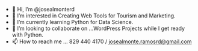 - 👋 Hi, I’m @josealmonterd
- 👀 I’m interested in Creating Web Tools for Tourism and Marketing. 
- 🌱 I’m currently learning Python for Data Science.
- 💞️ I’m looking to collaborate on ...WordPress Projects while I get ready with Python.
- 📫 How to reach me ... 829 440 4170 / josealmonte.ramosrd@gmail.com

<!---
josealmonterd/josealmonterd is a ✨ special ✨ repository because its `README.md` (this file) appears on your GitHub profile.
You can click the Preview link to take a look at your changes.
--->
